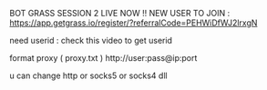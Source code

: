 BOT GRASS SESSION 2 LIVE NOW !!
NEW USER TO JOIN : https://app.getgrass.io/register/?referralCode=PEHWiDfWJ2lrxgN

need userid : check this video to get userid

format proxy ( proxy.txt )
http://user:pass@ip:port 

u can change http or socks5 or socks4 dll 
